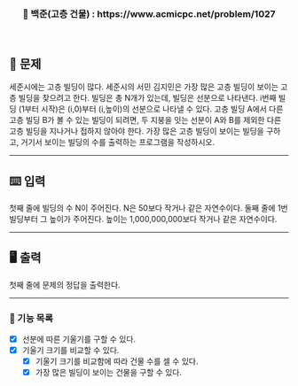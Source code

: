<h3 align="center"> 
    📢 백준(고층 건물) : https://www.acmicpc.net/problem/1027
</h3>

<br>

## 🚀 문제
세준시에는 고층 빌딩이 많다. 세준시의 서민 김지민은 가장 많은 고층 빌딩이 보이는 고층 빌딩을 찾으려고 한다.
빌딩은 총 N개가 있는데, 빌딩은 선분으로 나타낸다.
i번째 빌딩 (1부터 시작)은 (i,0)부터 (i,높이)의 선분으로 나타낼 수 있다.
고층 빌딩 A에서 다른 고층 빌딩 B가 볼 수 있는 빌딩이 되려면,
두 지붕을 잇는 선분이 A와 B를 제외한 다른 고층 빌딩을 지나거나 접하지 않아야 한다.
가장 많은 고층 빌딩이 보이는 빌딩을 구하고, 거기서 보이는 빌딩의 수를 출력하는 프로그램을 작성하시오.

---

## ⌨️ 입력
첫째 줄에 빌딩의 수 N이 주어진다.
N은 50보다 작거나 같은 자연수이다.
둘째 줄에 1번 빌딩부터 그 높이가 주어진다.
높이는 1,000,000,000보다 작거나 같은 자연수이다.


---

## 🖥️ 출력
첫째 줄에 문제의 정답을 출력한다.

---

### 📜 기능 목록
- [x] 선분에 따른 기울기를 구할 수 있다.
- [x] 기울기 크기를 비교할 수 있다.
  - [x] 기울기 크기를 비교함에 따라 건물 수를 셀 수 있다.
  - [x] 가장 많은 빌딩이 보이는 건물을 구할 수 있다.
